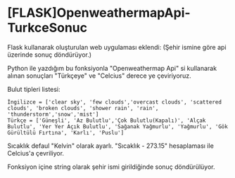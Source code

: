 # [FLASK]OpenweathermapApi-TurkceSonuc

Flask kullanarak oluşturulan web uygulaması eklendi: (Şehir ismine göre api üzerinde sonuç döndürüyor.)

Python ile yazdığım bu fonksiyonla "Openweathermap Api" si kullanarak alınan sonuçları "Türkçeye" ve "Celcius" derece ye çeviriyoruz.

Bulut tipleri listesi:

    İngilizce = ['clear sky', 'few clouds','overcast clouds', 'scattered clouds', 'broken clouds', 'shower rain', 'rain', 'thunderstorm','snow','mist']
    Türkçe = ['Güneşli', 'Az Bulutlu','Çok Bulutlu(Kapalı)', 'Alçak Bulutlu', 'Yer Yer Açık Bulutlu', 'Sağanak Yağmurlu', 'Yağmurlu', 'Gök Gürültülü Fırtına', 'Karlı', 'Puslu']
    
 Sıcaklık defaul "Kelvin" olarak ayarlı. "Sıcaklık - 273.15" hesaplaması ile Celcius'a çevriliyor.
 
 Fonksiyon içine string olarak şehir ismi girildiğinde sonuç döndürülüyor.
